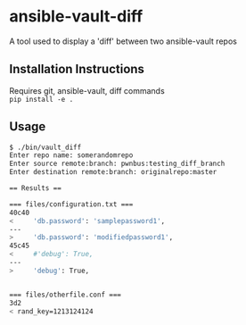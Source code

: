 # ansible-vault-diff
A tool used to display a 'diff' between two ansible-vault repos

## Installation Instructions
Requires git, ansible-vault, diff commands  
`pip install -e .`

## Usage
```bash
$ ./bin/vault_diff
Enter repo name: somerandomrepo
Enter source remote:branch: pwnbus:testing_diff_branch
Enter destination remote:branch: originalrepo:master

== Results ==

=== files/configuration.txt ===
40c40
<     'db.password': 'samplepassword1',
---
>     'db.password': 'modifiedpassword1',
45c45
<     #'debug': True,
---
>     'debug': True,


=== files/otherfile.conf ===
3d2
< rand_key=1213124124
```
